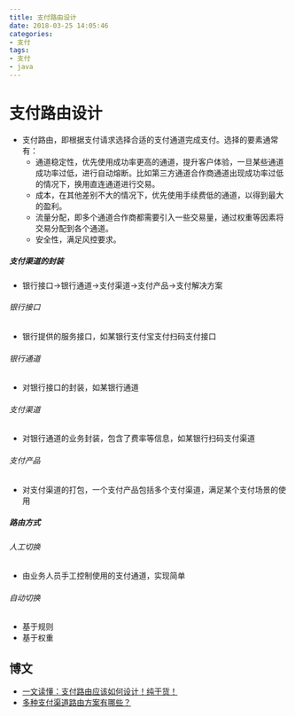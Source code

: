 ```yaml
---
title: 支付路由设计
date: 2018-03-25 14:05:46
categories: 
- 支付
tags:
- 支付
- java
---
```


# 支付路由设计

- 支付路由，即根据支付请求选择合适的支付通道完成支付。选择的要素通常有：
  - 通道稳定性，优先使用成功率更高的通道，提升客户体验，一旦某些通道成功率过低，进行自动熔断。比如第三方通道合作商通道出现成功率过低的情况下，换用直连通道进行交易。
  - 成本，在其他差别不大的情况下，优先使用手续费低的通道，以得到最大的盈利。
  - 流量分配，即多个通道合作商都需要引入一些交易量，通过权重等因素将交易分配到各个通道。
  - 安全性，满足风控要求。

##### 支付渠道的封装

- 银行接口->银行通道->支付渠道->支付产品->支付解决方案

###### 银行接口

- 银行提供的服务接口，如某银行支付宝支付扫码支付接口

###### 银行通道

- 对银行接口的封装，如某银行通道

###### 支付渠道

- 对银行通道的业务封装，包含了费率等信息，如某银行扫码支付渠道

###### 支付产品

- 对支付渠道的打包，一个支付产品包括多个支付渠道，满足某个支付场景的使用

##### 路由方式

###### 人工切换

- 由业务人员手工控制使用的支付通道，实现简单

###### 自动切换

- 基于规则
- 基于权重


## 博文

- [一文读懂：支付路由应该如何设计！纯干货！](https://zhuanlan.zhihu.com/p/27145429)
- [多种支付渠道路由方案有哪些？](https://www.zhihu.com/question/38278938/answer/79493500)


